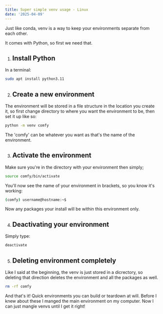 ```yaml
---
title: Super simple venv usage - Linux
date: '2025-04-09'
---
```


Just like conda, venv is a way to keep your environments separate from each other.

It comes with Python, so first we need that.

1. ## Install Python

In a terminal:

```bash
sudo apt install python3.11
```

2. ## Create a new environment

The environment will be stored in a file structure in the location you create it, so first change directory to where you want the environment to be, then set it up like so:

```bash
python -m venv comfy
```

The 'comfy' can be whatever you want as that's the name of the environment.

3. ## Activate the environment

Make sure you're in the directory with your environment then simply;

```bash
source comfy/bin/activate
```
You'll now see the name of your environment in brackets, so you know it's working:

```bash
(comfy) username@hostname:~$
```

Now any packages your install will be within this environment only.

4. ## Deactivating your environment

Simply type:

```bash
deactivate
```

5. ## Deleting environment completely

Like I said at the beginning, the venv is just stored in a dicrectory, so deleting that direction deletes the environment and all the packages as well.

```bash
rm -rf comfy
```


And that's it! Quick environments you can build or teardown at will.
Before I knew about these I manged the main environment on my computer. Now I can just mangle venvs until I get it right!




